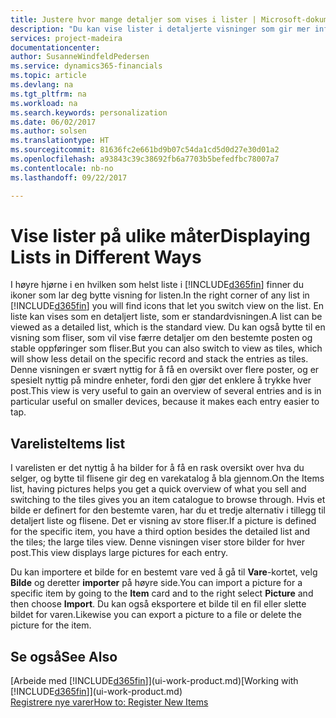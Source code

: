 ```yaml
---
title: Justere hvor mange detaljer som vises i lister | Microsoft-dokumentasjon
description: "Du kan vise lister i detaljerte visninger som gir mer informasjon, eller som fliser som det går raskt å se gjennom."
services: project-madeira
documentationcenter: 
author: SusanneWindfeldPedersen
ms.service: dynamics365-financials
ms.topic: article
ms.devlang: na
ms.tgt_pltfrm: na
ms.workload: na
ms.search.keywords: personalization
ms.date: 06/02/2017
ms.author: solsen
ms.translationtype: HT
ms.sourcegitcommit: 81636fc2e661bd9b07c54da1cd5d0d27e30d01a2
ms.openlocfilehash: a93843c39c38692fb6a7703b5befedfbc78007a7
ms.contentlocale: nb-no
ms.lasthandoff: 09/22/2017

---
```

# <a name="displaying-lists-in-different-ways"></a><span data-ttu-id="a3873-103">Vise lister på ulike måter</span><span class="sxs-lookup"><span data-stu-id="a3873-103">Displaying Lists in Different Ways</span></span>
<span data-ttu-id="a3873-104">I høyre hjørne i en hvilken som helst liste i [!INCLUDE[d365fin](includes/d365fin_md.md)] finner du ikoner som lar deg bytte visning for listen.</span><span class="sxs-lookup"><span data-stu-id="a3873-104">In the right corner of any list in [!INCLUDE[d365fin](includes/d365fin_md.md)] you will find icons that let you switch view on the list.</span></span> <span data-ttu-id="a3873-105">En liste kan vises som en detaljert liste, som er standardvisningen.</span><span class="sxs-lookup"><span data-stu-id="a3873-105">A list can be viewed as a detailed list, which is the standard view.</span></span> <span data-ttu-id="a3873-106">Du kan også bytte til en visning som fliser, som vil vise færre detaljer om den bestemte posten og stable oppføringer som fliser.</span><span class="sxs-lookup"><span data-stu-id="a3873-106">But you can also switch to view as tiles, which will show less detail on the specific record and stack the entries as tiles.</span></span> <span data-ttu-id="a3873-107">Denne visningen er svært nyttig for å få en oversikt over flere poster, og er spesielt nyttig på mindre enheter, fordi den gjør det enklere å trykke hver post.</span><span class="sxs-lookup"><span data-stu-id="a3873-107">This view is very useful to gain an overview of several entries and is in particular useful on smaller devices, because it makes each entry easier to tap.</span></span>

## <a name="items-list"></a><span data-ttu-id="a3873-108">Vareliste</span><span class="sxs-lookup"><span data-stu-id="a3873-108">Items list</span></span>
<span data-ttu-id="a3873-109">I varelisten er det nyttig å ha bilder for å få en rask oversikt over hva du selger, og bytte til flisene gir deg en varekatalog å bla gjennom.</span><span class="sxs-lookup"><span data-stu-id="a3873-109">On the Items list, having pictures helps you get a quick overview of what you sell and switching to the tiles gives you an item catalogue to browse through.</span></span> <span data-ttu-id="a3873-110">Hvis et bilde er definert for den bestemte varen, har du et tredje alternativ i tillegg til detaljert liste og flisene. Det er visning av store fliser.</span><span class="sxs-lookup"><span data-stu-id="a3873-110">If a picture is defined for the specific item, you have a third option besides the detailed list and the tiles; the large tiles view.</span></span> <span data-ttu-id="a3873-111">Denne visningen viser store bilder for hver post.</span><span class="sxs-lookup"><span data-stu-id="a3873-111">This view displays large pictures for each entry.</span></span>

<span data-ttu-id="a3873-112">Du kan importere et bilde for en bestemt vare ved å gå til **Vare**-kortet, velg **Bilde** og deretter **importer** på høyre side.</span><span class="sxs-lookup"><span data-stu-id="a3873-112">You can import a picture for a specific item by going to the **Item** card and to the right select **Picture** and then choose **Import**.</span></span> <span data-ttu-id="a3873-113">Du kan også eksportere et bilde til en fil eller slette bildet for varen.</span><span class="sxs-lookup"><span data-stu-id="a3873-113">Likewise you can export a picture to a file or delete the picture for the item.</span></span>  

## <a name="see-also"></a><span data-ttu-id="a3873-114">Se også</span><span class="sxs-lookup"><span data-stu-id="a3873-114">See Also</span></span>
<span data-ttu-id="a3873-115">[Arbeide med [!INCLUDE[d365fin](includes/d365fin_md.md)]](ui-work-product.md)</span><span class="sxs-lookup"><span data-stu-id="a3873-115">[Working with [!INCLUDE[d365fin](includes/d365fin_md.md)]](ui-work-product.md)</span></span>  
[<span data-ttu-id="a3873-116">Registrere nye varer</span><span class="sxs-lookup"><span data-stu-id="a3873-116">How to: Register New Items</span></span>](inventory-how-register-new-items.md)  

